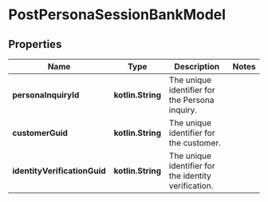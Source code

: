 
# PostPersonaSessionBankModel

## Properties
Name | Type | Description | Notes
------------ | ------------- | ------------- | -------------
**personaInquiryId** | **kotlin.String** | The unique identifier for the Persona inquiry. | 
**customerGuid** | **kotlin.String** | The unique identifier for the customer. | 
**identityVerificationGuid** | **kotlin.String** | The unique identifier for the identity verification. | 



